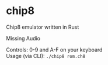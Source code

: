 # chip8
Chip8 emulator written in Rust

Missing Audio<br/>

Controls: 0-9 and A-F on your keyboard<br/>
Usage (via CLI): `./chip8 rom.ch8`
